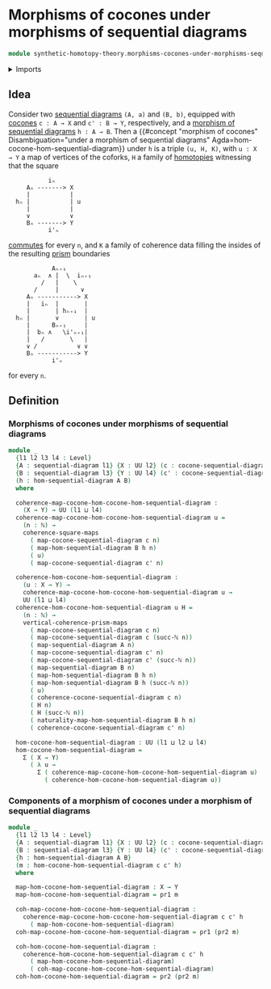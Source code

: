 # Morphisms of cocones under morphisms of sequential diagrams

```agda
module synthetic-homotopy-theory.morphisms-cocones-under-morphisms-sequential-diagrams where
```

<details><summary>Imports</summary>

```agda
open import elementary-number-theory.natural-numbers

open import foundation.commuting-prisms-of-maps
open import foundation.commuting-squares-of-maps
open import foundation.dependent-pair-types
open import foundation.universe-levels

open import synthetic-homotopy-theory.cocones-under-sequential-diagrams
open import synthetic-homotopy-theory.morphisms-sequential-diagrams
open import synthetic-homotopy-theory.sequential-diagrams
```

</details>

## Idea

Consider two
[sequential diagrams](synthetic-homotopy-theory.sequential-diagrams.md) `(A, a)`
and `(B, b)`, equipped with
[cocones](synthetic-homotopy-theory.cocones-under-sequential-diagrams.md)
`c : A → X` and `c' : B → Y`, respectively, and a
[morphism of sequential diagrams](synthetic-homotopy-theory.morphisms-sequential-diagrams.md)
`h : A → B`. Then a
{{#concept "morphism of cocones" Disambiguation="under a morphism of sequential diagrams" Agda=hom-cocone-hom-sequential-diagram}}
under `h` is a triple `(u, H, K)`, with `u : X → Y` a map of vertices of the
coforks, `H` a family of [homotopies](foundation-core.homotopies.md) witnessing
that the square

```text
           iₙ
     Aₙ -------> X
     |           |
  hₙ |           | u
     |           |
     ∨           ∨
     Bₙ -------> Y
           i'ₙ
```

[commutes](foundation-core.commuting-squares-of-maps.md) for every `n`, and `K`
a family of coherence data filling the insides of the resulting
[prism](foundation.commuting-prisms-of-maps.md) boundaries

```text
            Aₙ₊₁
       aₙ  ∧ |  \  iₙ₊₁
         /   |    \
       /     |      ∨
     Aₙ -----------> X
     |   iₙ  |       |
     |       | hₙ₊₁  |
  hₙ |       ∨       | u
     |      Bₙ₊₁     |
     |  bₙ ∧   \i'ₙ₊₁|
     |   /       \   |
     ∨ /           ∨ ∨
     Bₙ -----------> Y
            i'ₙ
```

for every `n`.

## Definition

### Morphisms of cocones under morphisms of sequential diagrams

```agda
module _
  {l1 l2 l3 l4 : Level}
  {A : sequential-diagram l1} {X : UU l2} (c : cocone-sequential-diagram A X)
  {B : sequential-diagram l3} {Y : UU l4} (c' : cocone-sequential-diagram B Y)
  (h : hom-sequential-diagram A B)
  where

  coherence-map-cocone-hom-cocone-hom-sequential-diagram :
    (X → Y) → UU (l1 ⊔ l4)
  coherence-map-cocone-hom-cocone-hom-sequential-diagram u =
    (n : ℕ) →
    coherence-square-maps
      ( map-cocone-sequential-diagram c n)
      ( map-hom-sequential-diagram B h n)
      ( u)
      ( map-cocone-sequential-diagram c' n)

  coherence-hom-cocone-hom-sequential-diagram :
    (u : X → Y) →
    coherence-map-cocone-hom-cocone-hom-sequential-diagram u →
    UU (l1 ⊔ l4)
  coherence-hom-cocone-hom-sequential-diagram u H =
    (n : ℕ) →
    vertical-coherence-prism-maps
      ( map-cocone-sequential-diagram c n)
      ( map-cocone-sequential-diagram c (succ-ℕ n))
      ( map-sequential-diagram A n)
      ( map-cocone-sequential-diagram c' n)
      ( map-cocone-sequential-diagram c' (succ-ℕ n))
      ( map-sequential-diagram B n)
      ( map-hom-sequential-diagram B h n)
      ( map-hom-sequential-diagram B h (succ-ℕ n))
      ( u)
      ( coherence-cocone-sequential-diagram c n)
      ( H n)
      ( H (succ-ℕ n))
      ( naturality-map-hom-sequential-diagram B h n)
      ( coherence-cocone-sequential-diagram c' n)

  hom-cocone-hom-sequential-diagram : UU (l1 ⊔ l2 ⊔ l4)
  hom-cocone-hom-sequential-diagram =
    Σ ( X → Y)
      ( λ u →
        Σ ( coherence-map-cocone-hom-cocone-hom-sequential-diagram u)
          ( coherence-hom-cocone-hom-sequential-diagram u))
```

### Components of a morphism of cocones under a morphism of sequential diagrams

```agda
module _
  {l1 l2 l3 l4 : Level}
  {A : sequential-diagram l1} {X : UU l2} (c : cocone-sequential-diagram A X)
  {B : sequential-diagram l3} {Y : UU l4} (c' : cocone-sequential-diagram B Y)
  {h : hom-sequential-diagram A B}
  (m : hom-cocone-hom-sequential-diagram c c' h)
  where

  map-hom-cocone-hom-sequential-diagram : X → Y
  map-hom-cocone-hom-sequential-diagram = pr1 m

  coh-map-cocone-hom-cocone-hom-sequential-diagram :
    coherence-map-cocone-hom-cocone-hom-sequential-diagram c c' h
      ( map-hom-cocone-hom-sequential-diagram)
  coh-map-cocone-hom-cocone-hom-sequential-diagram = pr1 (pr2 m)

  coh-hom-cocone-hom-sequential-diagram :
    coherence-hom-cocone-hom-sequential-diagram c c' h
      ( map-hom-cocone-hom-sequential-diagram)
      ( coh-map-cocone-hom-cocone-hom-sequential-diagram)
  coh-hom-cocone-hom-sequential-diagram = pr2 (pr2 m)
```
